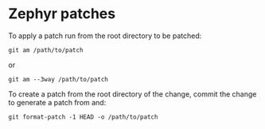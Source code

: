 # Zephyr patches

To apply a patch run from the root directory to be patched:

```
git am /path/to/patch
```
or
```
git am --3way /path/to/patch
```

To create a patch from the root directory of the change, commit the change to
generate a patch from and:

```
git format-patch -1 HEAD -o /path/to/patch
```
